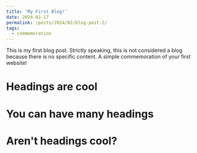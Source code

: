 ```yaml
---
title: 'My First Blog!'
date: 2024-02-17
permalink: /posts/2024/02/blog-post-2/
tags:
  - commemoration
---
```


This is my first blog post. Strictly speaking, this is not considered a blog because there is no specific content. A simple commemoration of your first website!

Headings are cool
======

You can have many headings
======

Aren't headings cool?
======
